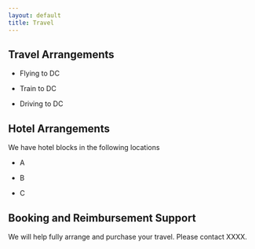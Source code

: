 ```yaml
---
layout: default
title: Travel
---
```



## Travel Arrangements


* Flying to DC


* Train to DC


* Driving to DC


## Hotel Arrangements


We have hotel blocks in the following locations

* A

* B

* C


## Booking and Reimbursement Support


We will help fully arrange and purchase your travel. Please contact XXXX. 


